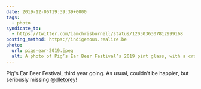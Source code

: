 ```yaml
---
date: 2019-12-06T19:39:39+0000
tags:
  - photo
syndicate_to:
  - https://twitter.com/iamchrisburnell/status/1203036307812999168
posting_method: https://indigenous.realize.be
photo:
  url: pigs-ear-2019.jpeg
  alt: A photo of Pig’s Ear Beer Festival’s 2019 pint glass, with a crowd of people in the background
---
```


Pig's Ear Beer Festival, third year going. As usual, couldn't be happier, but seriously missing <a href="https://twitter.com/dletorey">@dletorey</a>!
